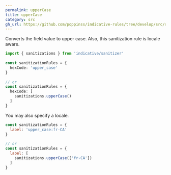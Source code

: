 ```yaml
---
permalink: upperCase
title: upperCase
category: src
gh_url: https://github.com/poppinss/indicative-rules/tree/develop/src/sanitizations/upperCase.ts
---
```


Converts the field value to upper case. Also, this sanitization rule
is locale aware.
 
```ts
import { sanitizations } from 'indicative/sanitizer'
 
const sanitizationRules = {
  hexCode: 'upper_case'
}
 
// or
const sanitizationRules = {
  hexCode: [
    sanitizations.upperCase()
  ]
}
```
 
You may also specify a locale.
 
```js
const sanitizationRules = {
  label: 'upper_case:fr-CA'
}
 
// or
const sanitizationRules = {
  label: [
    sanitizations.upperCase(['fr-CA'])
  ]
}